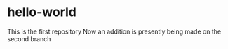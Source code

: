 # hello-world
This is the first repository
Now an addition is presently being made on the second branch

